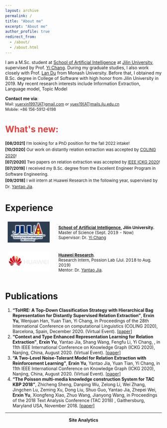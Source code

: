 ```yaml
---
layout: archive
permalink: /
title: "About me"
excerpt: "About me"
author_profile: true
redirect_from: 
  - /about/
  - /about.html
---
```


I am a M.Sc. student at [School of Artificial Intelligence](http://sai.jlu.edu.cn/) at [Jilin University](http://global.jlu.edu.cn/), 
supervised by Prof. [Yi Chang](http://yichang-cs.com/). During my graduate studies, I also work closely with Prof. [Lan Du](https://dulann.github.io/) from Monash University. Before that, I obtained my B.Sc. degree in College of Software with high honor from Jilin University in 2019. My recent research interests include Information Extraction, Language model, Topic Model

**Contact me via**:  
<i class="fa fa-fw fa-envelope"></i> <font style="font-size: 0.9em;">Mail: <a href="mailto:yuerxin1997@gmail.com">yuerxin1997(AT)gmail.com</a> or <a href="mailto:yuex19@mails.jlu.edu.cn">yuex19(AT)mails.jlu.edu.cn</a></font>
<br>
<i class="fa fa-fw fa-phone"></i> <font style="font-size: 0.9em;">Mobile: +86 156-5912-6198</font>

<h1 style="color: rgb(231, 65, 65);"><b>What's new:</b></h1>
<div style="line-height: 1.5em; font-size: 0.95em">
  <p>
  <b>[08/2021]</b> I’m looking for a PhD position for the fall 2022 intake!<br>
  <b>[10/2020]</b> Our work on distantly relation extraction was accepted by <a href="https://coling2020.org/">COLING 2020</a>!<br>
  <b>[07/2020]</b> Two papers on relation extraction was accepted by <a href="http://ickg2020.bigke.org/">IEEE ICKG 2020</a>!<br>
  <b>[07/2019]</b> I received my B.Sc. degree from the Excellent Engineer Program in Software Engineering.<br>
  <b>[09/2018]</b> I will intern at Huawei Research in the following year, supervised by Dr. <a href="https://dblp.org/pid/130/0492.html">Yantao Jia</a>.<br>
  </p>
</div>


# Experience
<!-- <h2><b>Experience</b></h2> -->
<table style="width:100%;border:0px;border-spacing:0px;border-collapse:separate;margin-right:0;margin-left:0;font-size:0.95em;">
  <tr>
    <td style="padding:8px;width:30%;vertical-align:middle;border:none;">
      <img src='images/jlusai.png' width="300">
    </td>
    <td style="padding:20px;width:70%;vertical-align:middle;border-right:none;border:none;">
      <b><a href="http://sai.jlu.edu.cn/">School of Artificial Intelligence</a>, Jilin University.</b>
      <br>
      Master of Science (Sept. 2019 - Now)
      <br>
      Supervisor: Dr. <a href="http://yichang-cs.com/">Yi Chang</a>
    </td>
  </tr>
  <tr>
    <td style="padding:8px;width:30%;vertical-align:middle;border:none;">
      <img src='images/huawei.png' width="300">
    </td>
    <td style="padding:20px;width:70%;vertical-align:middle;border-right:none;border:none;">
      <a href="https://career.huawei.com/reccampportal/portal5/index.html"><b>Huawei Research</b></a>.
      <br>
      Research Intern, Possion Lab (Jul. 2018 to Aug. 2019)
      <br>
      Mentor: Dr. <a href="https://dblp.org/pid/130/0492.html">Yantao Jia</a>.
    </td>
  </tr>
</table>


# Publications

1. **“ToHRE: A Top-Down Classification Strategy with Hierarchical Bag Representation for Distantly Supervised Relation Extraction”**, **Erxin Yu**, Wenjuan Han, Yuan Tian, Yi Chang, in Proceedings of the 28th International Conference on computational Linguistics (COLING 2020), Barcelona, Spain, December 2020. (Virtual Event). [[paper]](https://github.com/yuerxin1997/yuerxin1997.github.io/blob/main/files/ICDE_self_paced_ensemble.pdf)
1. **“Context and Type Enhanced Representation Learning for Relation Extraction”**, **Erxin Yu**, Yantao Jia, Shang Wang, Fengfu Li, Yi Chang, , in 11th IEEE International Conference on Knowledge Graph (ICKG 2020), Nanjing, China, August 2020. (Virtual Event). [[paper]](https://ieeexplore.ieee.org/document/9194521)
1. **“A Two-Level Noise-Tolerant Model for Relation Extraction with Reinforcement Learning”**,  **Erxin Yu**,  Yantao Jia, Yuan Tian, Yi Chang, in 11th IEEE International Conference on Knowledge Graph (ICKG 2020), Nanjing, China, August 2020. (Virtual Event). [[paper]](https://ieeexplore.ieee.org/document/9194528)
1. **“The Poisson multi-media knowledge construction System for TAC KBP 2018”**, Zhicheng Sheng, Danping Wu, Zelong Li, Wei Zhang, Jingchen Lu, Zeming Xu, Dong Liu, Shuo Guo, Yantao Jia, Zhepei Wei, **Erxin Yu**,  Xiongfeng Xiao, Zhuo Wang, Jianyong Wang, in Proceedings of the 2018 Text Analysis Conference (TAC 2018) , Gaithersburg, Maryland USA, November 2018. [[paper]](https://www.semanticscholar.org/paper/The-Poisson-multi-media-knowledge-construction-for-Sheng-Wu/8cb0baa1fed8f46b82466b6fd378a21a0faefb09)


<!-- ### *Selected Honors*

<table style="border:none;font-size:0.95em;">
  <tr>
    <td style="border:none;">Postgraduate Academic Performance Scholarship, Jilin University.
    </td>
    <td style="border:none;text-align:center;">2019
    </td>
  </tr>

  <tr>
    <td style="border:none;">Second Class Scholarship (Undergraduate), Jilin University.
    </td>
    <td style="border:none;text-align:center;">2018
    </td>
  </tr>
  
  <tr>
    <td style="border:none;">The Second Prize of Lanqiao Cup Programming Contest, China Software Industry Association.
    </td>
    <td style="border:none;text-align:center;">2017
    </td>
  </tr>
  <tr>
    <td style="border:none;"> Second Class Scholarship (Undergraduate), Jilin University.
    </td>
    <td style="border:none;text-align:center;">2016
    </td>
  </tr>
</table> -->

<!-- <table style="border:none;font-size:0.95em;">
  <tr>
    <td style="border:none;"><i>National Scholarship</i> (2/80, ¥20,000 CNY) by Ministry of Education.
    </td>
    <td style="border:none;text-align:center;">2020
    </td>
  </tr>
  <tr>
    <td style="border:none;"><i>National Scholarship</i> (1/40, ¥20,000 CNY) by Ministry of Education.
    </td>
    <td style="border:none;text-align:center;">2019
    </td>
  </tr>
  <tr>
    <td style="border:none;"><i>Undergraduate Research Scholarship</i> (20/400, ¥5,000 CNY) by Jilin University.
    </td>
    <td style="border:none;text-align:center;">2018
    </td>
  </tr>
  <tr>
    <td style="border:none;"><i>Outstanding Student Project Scholarship</i> (2/84, ¥5,000 CNY) by Jilin University.
    </td>
    <td style="border:none;text-align:center;">2018
    </td>
  </tr>
  <tr>
    <td style="border:none;"><i>Undergraduate Student Project Funding</i> (¥10,000 CNY) by Ministry of Education.
    </td>
    <td style="border:none;text-align:center;">2018
    </td>
  </tr>
  <tr>
    <td style="border:none;"><i>National Endeavor Fellowship</i> (top 5%, ¥5,000 CNY) by Ministry of Education.
    </td>
    <td style="border:none;text-align:center;">2017
    </td>
  </tr>
</table> -->

<!-- ### *Fun Facts*

In the Chinese context, my name is kind of feminine, and many people think that I am a girl before they meet me.  
I'm a gamer that enjoys driving and sightseeing in virtual worlds, though I don't have a driver's license in the real world.  
I'm good at skating, but I can't ski. -->

--------


<center><b>Site Analytics</b></center>
<script type='text/javascript' id='clustrmaps' src='//cdn.clustrmaps.com/map_v2.js?cl=ffffff&w=386&t=tt&d=gigmUpaCJlv-R03qztOjZX9W29yRfGKcQbKV8AJj_Q8&co=2c3e50'></script>
<!-- <script type="text/javascript" id="clustrmaps" src="//cdn.clustrmaps.com/map_v2.js?cl=ffffff&w=386&t=tt&d=s7da3uibCWrEACtenkU2Dnw2AuuAP4rk7LBtrM3J70k&co=2c3e50"></script> -->

<!-- <script type="text/javascript" id="clustrmaps" src="//cdn.clustrmaps.com/map_v2.js?cl=0e1633&w=a&t=tt&d=SyAAeDeV3AaJPXAF0m5NPLv4j4kpB5DIYE76AhnTteY&co=0b4975&cmo=3acc3a&cmn=ff5353&ct=cdd4d9"></script> -->